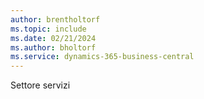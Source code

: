 ```yaml
---
author: brentholtorf
ms.topic: include
ms.date: 02/21/2024
ms.author: bholtorf
ms.service: dynamics-365-business-central
---
```


Settore servizi